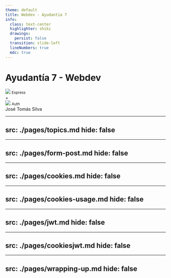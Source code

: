 ```yaml
---
theme: default
title: Webdev - Ayudantia 7
info:
  class: text-center
  highlighter: shiki
  drawings:
    persist: false
  transition: slide-left
  lineNumbers: true
  mdc: true
---
```


<div class="text-cente flex flex-col items-center justify-center h-full">

# Ayudantía 7 - Webdev

<div class="flex gap-4 items-center justify-center">
<div>
<img src="https://cdn.icon-icons.com/icons2/2699/PNG/512/expressjs_logo_icon_169185.png" class="w-36 p-6 bg-white/90 mt-10 rounded-md object-contain"/>
<small>Express</small>
</div>
<span class="block h-fit">+</span>
<div>
<img src="https://cdn.dribbble.com/users/3567556/screenshots/18216035/media/6ba2b7f1c75e21614ffe124331492315.png?resize=1600x1200&vertical=center" class="size-36  bg-white/90 mt-10 rounded-md object-cover"/>
<small>Auth</small>

</div>

</div>
<span class=" text-xs absolute bottom-4 right-10">José Tomás Silva</span>
</div>

---
src: ./pages/topics.md
hide: false
---

---
src: ./pages/form-post.md
hide: false
---

---
src: ./pages/cookies.md
hide: false
---

---
src: ./pages/cookies-usage.md
hide: false
---

---
src: ./pages/jwt.md
hide: false
---

---
src: ./pages/cookiesjwt.md
hide: false
---

---
src: ./pages/wrapping-up.md
hide: false
---